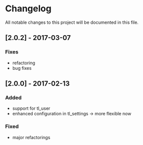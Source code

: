 # Changelog
All notable changes to this project will be documented in this file.

## [2.0.2] - 2017-03-07

### Fixes
- refactoring
- bug fixes

## [2.0.0] - 2017-02-13

### Added
- support for tl_user
- enhanced configuration in tl_settings -> more flexible now

### Fixed
- major refactorings